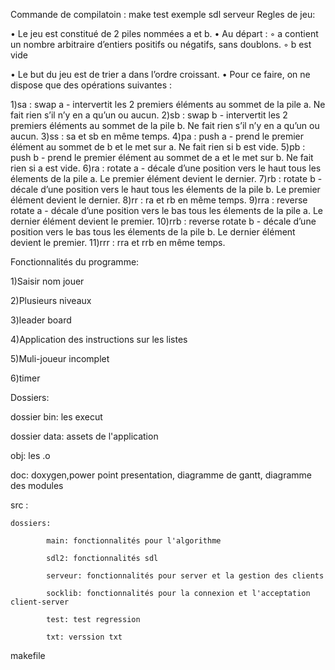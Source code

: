 
Commande de compilatoin : make test exemple sdl serveur 
Regles de jeu:

• Le jeu est constitué de 2 piles nommées a et b.
• Au départ :
◦ a contient un nombre arbitraire d’entiers positifs ou négatifs, sans doublons.
◦ b est vide

• Le but du jeu est de trier a dans l’ordre croissant.
• Pour ce faire, on ne dispose que des opérations suivantes :

1)sa : swap a - intervertit les 2 premiers éléments au sommet de la pile a. Ne fait
rien s’il n’y en a qu’un ou aucun.
2)sb : swap b - intervertit les 2 premiers éléments au sommet de la pile b. Ne fait
rien s’il n’y en a qu’un ou aucun.
3)ss : sa et sb en même temps.
4)pa : push a - prend le premier élément au sommet de b et le met sur a. Ne fait
rien si b est vide.
5)pb : push b - prend le premier élément au sommet de a et le met sur b. Ne fait
rien si a est vide.
6)ra : rotate a - décale d’une position vers le haut tous les élements de la pile a.
Le premier élément devient le dernier.
7)rb : rotate b - décale d’une position vers le haut tous les élements de la pile b.
Le premier élément devient le dernier.
8)rr : ra et rb en même temps.
9)rra : reverse rotate a - décale d’une position vers le bas tous les élements de
la pile a. Le dernier élément devient le premier.
10)rrb : reverse rotate b - décale d’une position vers le bas tous les élements de
la pile b. Le dernier élément devient le premier.
11)rrr : rra et rrb en même temps.

Fonctionnalités du programme:

1)Saisir nom jouer

2)Plusieurs niveaux 

3)leader board

4)Application des instructions sur les listes 

5)Muli-joueur incomplet

6)timer

Dossiers:

dossier bin: les execut

dossier data: assets de  l'application

obj: les .o

doc: doxygen,power point presentation, diagramme de gantt, diagramme des modules 

src : 

	dossiers:
	
			main: fonctionnalités pour l'algorithme 
			
			sdl2: fonctionnalités sdl
			
			serveur: fonctionnalités pour server et la gestion des clients 
			
			socklib: fonctionnalités pour la connexion et l'acceptation client-server
			
			test: test regression 
			
			txt: verssion txt 
			
makefile 


